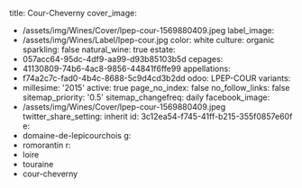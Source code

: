 title: Cour-Cheverny
cover_image:
  - /assets/img/Wines/Cover/lpep-cour-1569880409.jpeg
label_image:
  - /assets/img/Wines/Label/lpep-cour.jpg
color: white
culture: organic
sparkling: false
natural_wine: true
estate:
  - 057acc64-95dc-4df9-aa99-d93b85103b5d
cepages:
  - 41130809-74b6-4ac8-9856-44841f6ffe99
appellations:
  - f74a2c7c-fad0-4b4c-8688-5c9d4cd3b2dd
odoo: LPEP-COUR
variants:
  -
    millesime: '2015'
    active: true
page_no_index: false
no_follow_links: false
sitemap_priority: '0.5'
sitemap_changefreq: daily
facebook_image:
  - /assets/img/Wines/Cover/lpep-cour-1569880409.jpeg
twitter_share_setting: inherit
id: 3c12ea54-f745-41ff-b215-355f0857e60f
e:
  - domaine-de-lepicourchois
g:
  - romorantin
r:
  - loire
  - touraine
  - cour-cheverny
